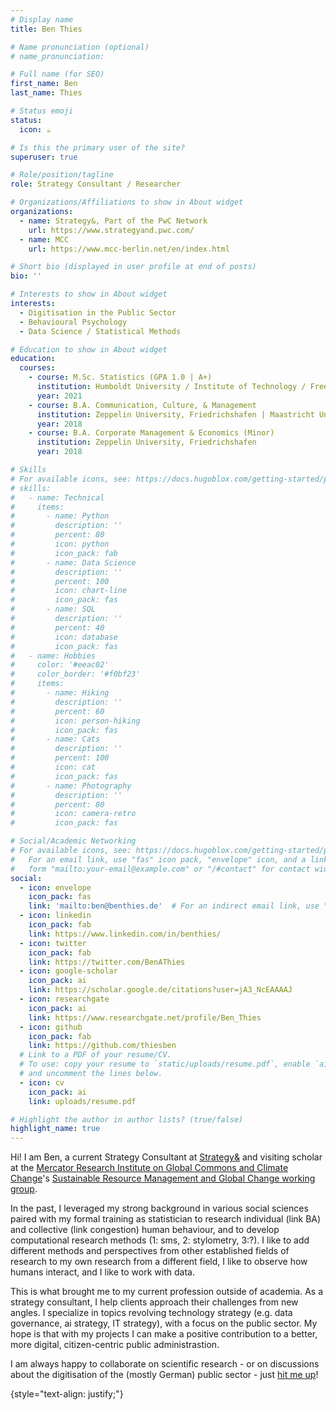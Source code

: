 ```yaml
---
# Display name
title: Ben Thies

# Name pronunciation (optional)
# name_pronunciation: 

# Full name (for SEO)
first_name: Ben
last_name: Thies

# Status emoji
status:
  icon: ☕️

# Is this the primary user of the site?
superuser: true

# Role/position/tagline
role: Strategy Consultant / Researcher

# Organizations/Affiliations to show in About widget
organizations:
  - name: Strategy&, Part of the PwC Network
    url: https://www.strategyand.pwc.com/
  - name: MCC
    url: https://www.mcc-berlin.net/en/index.html

# Short bio (displayed in user profile at end of posts)
bio: ''

# Interests to show in About widget
interests:
  - Digitisation in the Public Sector
  - Behavioural Psychology
  - Data Science / Statistical Methods

# Education to show in About widget
education:
  courses:
    - course: M.Sc. Statistics (GPA 1.0 | A+)
      institution: Humboldt University / Institute of Technology / Free University, Berlin | Duke University
      year: 2021
    - course: B.A. Communication, Culture, & Management
      institution: Zeppelin University, Friedrichshafen | Maastricht University
      year: 2018
    - course: B.A. Corporate Management & Economics (Minor)
      institution: Zeppelin University, Friedrichshafen
      year: 2018

# Skills
# For available icons, see: https://docs.hugoblox.com/getting-started/page-builder/#icons
# skills:
#   - name: Technical
#     items:
#       - name: Python
#         description: ''
#         percent: 80
#         icon: python
#         icon_pack: fab
#       - name: Data Science
#         description: ''
#         percent: 100
#         icon: chart-line
#         icon_pack: fas
#       - name: SQL
#         description: ''
#         percent: 40
#         icon: database
#         icon_pack: fas
#   - name: Hobbies
#     color: '#eeac02'
#     color_border: '#f0bf23'
#     items:
#       - name: Hiking
#         description: ''
#         percent: 60
#         icon: person-hiking
#         icon_pack: fas
#       - name: Cats
#         description: ''
#         percent: 100
#         icon: cat
#         icon_pack: fas
#       - name: Photography
#         description: ''
#         percent: 80
#         icon: camera-retro
#         icon_pack: fas

# Social/Academic Networking
# For available icons, see: https://docs.hugoblox.com/getting-started/page-builder/#icons
#   For an email link, use "fas" icon pack, "envelope" icon, and a link in the
#   form "mailto:your-email@example.com" or "/#contact" for contact widget.
social:
  - icon: envelope
    icon_pack: fas
    link: 'mailto:ben@benthies.de'  # For an indirect email link, use "#contact".
  - icon: linkedin
    icon_pack: fab
    link: https://www.linkedin.com/in/benthies/
  - icon: twitter
    icon_pack: fab
    link: https://twitter.com/BenAThies
  - icon: google-scholar
    icon_pack: ai
    link: https://scholar.google.de/citations?user=jA3_NcEAAAAJ
  - icon: researchgate
    icon_pack: ai
    link: https://www.researchgate.net/profile/Ben_Thies
  - icon: github
    icon_pack: fab
    link: https://github.com/thiesben
  # Link to a PDF of your resume/CV.
  # To use: copy your resume to `static/uploads/resume.pdf`, enable `ai` icons in `params.yaml`,
  # and uncomment the lines below.
  - icon: cv
    icon_pack: ai
    link: uploads/resume.pdf

# Highlight the author in author lists? (true/false)
highlight_name: true
---
```


Hi! I am Ben, a current Strategy Consultant at [Strategy&](https://www.strategyand.pwc.com/) and visiting scholar at the [Mercator Research Institute on Global Commons and Climate Change](https://www.mcc-berlin.net/en/index.html)'s [Sustainable Resource Management and Global Change working group](https://www.mcc-berlin.net/en/research/working-groups/sustainable-resource-management-and-global-change.html).

In the past, I leveraged my strong background in various social sciences paired with my formal training as statistician to research individual (link BA) and collective (link congestion) human behaviour, and to develop computational research methods (1: sms, 2: stylometry, 3:?). I like to add different methods and perspectives from other established fields of research to my own research from a different field, I like to observe how humans interact, and I like to work with data.

This is what brought me to my current profession outside of academia. As a strategy consultant, I help clients approach their challenges from new angles. I specialize in topics revolving technology strategy (e.g. data governance, ai strategy, IT strategy), with a focus on the public sector. My hope is that with my projects I can make a positive contribution to a better, more digital, citizen-centric public administrastion.

I am always happy to collaborate on scientific research - or on discussions about the digitisation of the (mostly German) public sector - just [hit me up](mailto:research@benthies.de)!

{style="text-align: justify;"}
